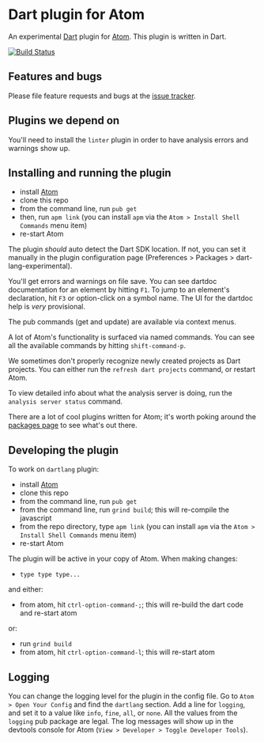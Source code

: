 # Dart plugin for Atom

An experimental [Dart](https://www.dartlang.org) plugin for [Atom](https://atom.io).
This plugin is written in Dart.

[![Build Status](https://travis-ci.org/dart-atom/dartlang.svg)](https://travis-ci.org/dart-atom/dartlang)

## Features and bugs

Please file feature requests and bugs at the [issue tracker][tracker].

[tracker]: https://github.com/atom-dart/dartlang/issues

## Plugins we depend on

You'll need to install the `linter` plugin in order to have analysis errors and
warnings show up.

## Installing and running the plugin

- install [Atom](https://atom.io/)
- clone this repo
- from the command line, run `pub get`
- then, run `apm link` (you can install `apm` via the `Atom > Install Shell Commands` menu item)
- re-start Atom

The plugin _should_ auto detect the Dart SDK location. If not, you can set it
manually in the plugin configuration page (Preferences > Packages >
dart-lang-experimental).

You'll get errors and warnings on file save. You can see dartdoc documentation
for an element by hitting `F1`. To jump to an element's declaration, hit `F3` or
option-click on a symbol name. The UI for the dartdoc help is _very_ provisional.

The pub commands (get and update) are available via context menus.

A lot of Atom's functionality is surfaced via named commands. You can see all
the available commands by hitting `shift-command-p`.

We sometimes don't properly recognize newly created projects as Dart projects.
You can either run the `refresh dart projects` command, or restart Atom.

To view detailed info about what the analysis server is doing, run the
`analysis server status` command.

There are a lot of cool plugins written for Atom; it's worth poking around the
[packages page](https://atom.io/packages) to see what's out there.

## Developing the plugin

To work on `dartlang` plugin:

- install [Atom](https://atom.io/)
- clone this repo
- from the command line, run `pub get`
- from the command line, run `grind build`; this will re-compile the javascript
- from the repo directory, type `apm link` (you can install `apm` via the
  `Atom > Install Shell Commands` menu item)
- re-start Atom

The plugin will be active in your copy of Atom. When making changes:

- `type type type...`

and either:

- from atom, hit `ctrl-option-command-;`; this will re-build the dart code and re-start atom

or:

- run `grind build`
- from atom, hit `ctrl-option-command-l`; this will re-start atom

## Logging

You can change the logging level for the plugin in the config file. Go to
`Atom > Open Your Config` and find the `dartlang` section. Add a
line for `logging`, and set it to a value like `info`, `fine`, `all`, or `none`.
All the values from the `logging` pub package are legal. The log messages will
show up in the devtools console for Atom (`View > Developer > Toggle Developer Tools`).
